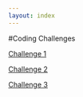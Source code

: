 ```yaml
---
layout: index
---
```


#Coding Challenges

[Challenge 1](cpp_shell/challenge1)

[Challenge 2](cpp_shell/challenge2)

[Challenge 3](cpp_shell/fibbochallenge)